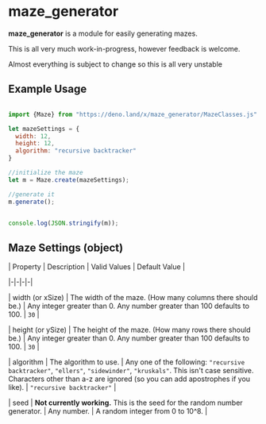 # maze\_generator

**maze\_generator** is a module for easily generating mazes.

This is all very much work-in-progress, however feedback is welcome.

Almost everything is subject to change so this is all very unstable

## Example Usage

```javascript

import {Maze} from "https://deno.land/x/maze_generator/MazeClasses.js"

let mazeSettings = {
  width: 12,
  height: 12,
  algorithm: "recursive backtracker"
}

//initialize the maze
let m = Maze.create(mazeSettings);

//generate it
m.generate();


console.log(JSON.stringify(m));

```

## Maze Settings (object)

| Property | Description | Valid Values | Default Value |

|-|-|-|-|

| width (or xSize) | The width of the maze. (How many columns there should be.) | Any integer greater than 0. Any number greater than 100 defaults to 100.  | `30` |

| height (or ySize) | The height of the maze. (How many rows there should be.) | Any integer greater than 0. Any number greater than 100 defaults to 100. | `30` |

| algorithm | The algorithm to use. | Any one of the following: `"recursive backtracker"`, `"ellers"`, `"sidewinder"`, `"kruskals"`. This isn't case sensitive. Characters other than a-z are ignored (so you can add apostrophes if you like). | `"recursive backtracker"` |

| seed | **Not currently working.** This is the seed for the random number generator. | Any number. | A random integer from 0 to 10^8. |
